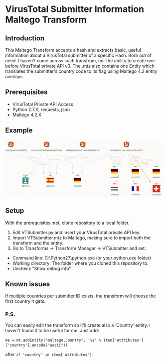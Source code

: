 # VirusTotal Submitter Information Maltego Transform

## Introduction
This Maltego Transform accepts a hash and extracts basic, useful information about a VirusTotal submitter of a specific Hash.
Born out of need. I haven't come across such transfrom, nor the ability to create one before VirusTotal private API v3. 
The .mtz also contains one Entity which translates the submitter's country code to its flag using Maltego 4.2 entity overlays.

## Prerequisites
- VirusTotal Private API Access
- Python 2.7.X, requests, json 
- Maltego 4.2.X

## Example
![Alt text](/Screenshot.png?raw=true)

## Setup
With the prerequisites met, clone repository to a local folder.

1. Edit VTSubmitter.py and insert your VirusTotal private API key.
2. Import VTSubmitter.mtz to Maltego, making sure to import both the transform and the entity.
3. Go to Transforms -> Transform Manager -> VTSubmitter and set:
  - Command line: C:\Python27\python.exe (or your python.exe folder)
  - Working directory: The folder where you cloned this repository to.
  - Uncheck "Show debug info"

## Known issues
If multiple countries per submitter ID exists, the transform will choose the first country it gets.

### P.S.
You can easily edit the transform so it'll create also a 'Country' entity. I haven't found it to be useful for me. Just add:
```
me = mt.addEntity("maltego.Country", '%s' % item['attributes']['country'].encode("ascii"))
```
after ```if 'country' in item['attributes']:```
